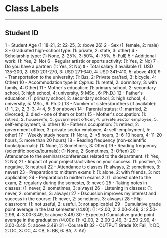 # Class Labels

---

## Student ID
1 - Student Age (1: 18-21, 2: 22-25, 3: above 26)
2 - Sex (1: female, 2: male)
3 - Graduated high-school type: (1: private, 2: state, 3: other)
4 - Scholarship type: (1: None, 2: 25%, 3: 50%, 4: 75%, 5: Full)
5 - Additional work: (1: Yes, 2: No)
6 - Regular artistic or sports activity: (1: Yes, 2: No)
7 - Do you have a partner: (1: Yes, 2: No)
8 - Total salary if available (1: USD 135-200, 2: USD 201-270, 3: USD 271-340, 4: USD 341-410, 5: above 410)
9 - Transportation to the university: (1: Bus, 2: Private car/taxi, 3: bicycle, 4: Other)
10 - Accommodation type in Cyprus: (1: rental, 2: dormitory, 3: with family, 4: Other)
11 - Mother's education: (1: primary school, 2: secondary school, 3: high school, 4: university, 5: MSc., 6: Ph.D.)
12 - Father's education: (1: primary school, 2: secondary school, 3: high school, 4: university, 5: MSc., 6: Ph.D.)
13 - Number of sisters/brothers (if available): (1: 1, 2:, 2, 3: 3, 4: 4, 5: 5 or above)
14 - Parental status: (1: married, 2: divorced, 3: died - one of them or both)
15 - Mother's occupation: (1: retired, 2: housewife, 3: government officer, 4: private sector employee, 5: self-employment, 6: other)
16 - Father's occupation: (1: retired, 2: government officer, 3: private sector employee, 4: self-employment, 5: other)
17 - Weekly study hours: (1: None, 2: <5 hours, 3: 6-10 hours, 4: 11-20 hours, 5: more than 20 hours)
18 - Reading frequency (non-scientific books/journals): (1: None, 2: Sometimes, 3: Often)
19 - Reading frequency (scientific books/journals): (1: None, 2: Sometimes, 3: Often)
20 - Attendance to the seminars/conferences related to the department: (1: Yes, 2: No)
21 - Impact of your projects/activities on your success: (1: positive, 2: negative, 3: neutral)
22 - Attendance to classes (1: always, 2: sometimes, 3: never)
23 - Preparation to midterm exams 1: (1: alone, 2: with friends, 3: not applicable)
24 - Preparation to midterm exams 2: (1: closest date to the exam, 2: regularly during the semester, 3: never)
25 - Taking notes in classes: (1: never, 2: sometimes, 3: always)
26 - Listening in classes: (1: never, 2: sometimes, 3: always)
27 - Discussion improves my interest and success in the course: (1: never, 2: sometimes, 3: always)
28 - Flip-classroom: (1: not useful, 2: useful, 3: not applicable)
29 - Cumulative grade point average in the last semester (/4.00): (1: <2.00, 2: 2.00-2.49, 3: 2.50-2.99, 4: 3.00-3.49, 5: above 3.49)
30 - Expected Cumulative grade point average in the graduation (/4.00): (1: <2.00, 2: 2.00-2.49, 3: 2.50-2.99, 4: 3.00-3.49, 5: above 3.49)
31 - Course ID
32 - OUTPUT Grade (0: Fail, 1: DD, 2: DC, 3: CC, 4: CB, 5: BB, 6: BA, 7: AA)